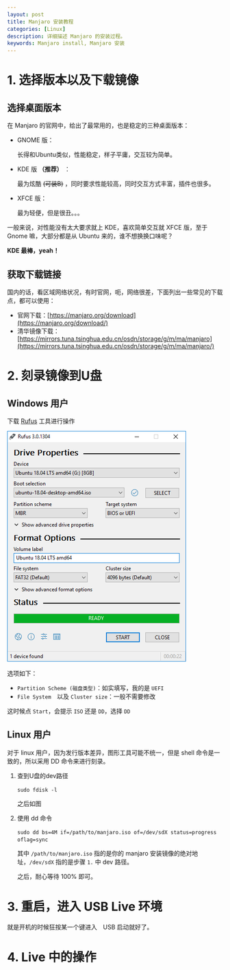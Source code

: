```yaml
---
layout: post
title: Manjaro 安装教程
categories: [Linux]
description: 详细描述 Manjaro 的安装过程。
keywords: Manjaro install, Manjaro 安装
---
```


# 1. 选择版本以及下载镜像

## 选择桌面版本

在 Manjaro 的官网中，给出了最常用的，也是稳定的三种桌面版本：
- GNOME 版：

    长得和Ubuntu类似，性能稳定，样子平庸，交互较为简单。

- KDE 版 **（推荐）** ：

    最为炫酷  ~~(可装B)~~ ，同时要求性能较高，同时交互方式丰富，插件也很多。

- XFCE 版：
  
    最为轻便，但是很丑。。。

一般来说，对性能没有太大要求就上 KDE，喜欢简单交互就 XFCE 版，至于 Gnome 嘛，大部分都是从 Ubuntu 来的，谁不想换换口味呢？

**KDE 最棒，yeah！**

## 获取下载链接

国内的话，看区域网络状况，有时官网，呃，网络很差，下面列出一些常见的下载点，都可以使用：

- 官网下载：[https://manjaro.org/download](https://manjaro.org/download/)
- 清华镜像下载：[https://mirrors.tuna.tsinghua.edu.cn/osdn/storage/g/m/ma/manjaro](https://mirrors.tuna.tsinghua.edu.cn/osdn/storage/g/m/ma/manjaro/)

# 2. 刻录镜像到U盘

## Windows 用户
    
下载 [Rufus](http://rufus.akeo.ie) 工具进行操作

![这就是Rufus](/images/blog/2020-02-23-manjaro-start/rufus_en.png)

选项如下：

- `Partition Scheme (磁盘类型)`：如实填写，我的是 `UEFI`
- `File System`　以及 `Cluster size`：一般不需要修改

这时候点 `Start`，会提示 `ISO` 还是 `DD`，选择 `DD`

## Linux 用户

对于 linux 用户，因为发行版本差异，图形工具可能不统一，但是 shell 命令是一致的，所以采用 DD 命令来进行刻录。

1. 查到U盘的dev路径

   `sudo fdisk -l`
   
   之后如图

1. 使用 dd 命令

    `sudo dd bs=4M if=/path/to/manjaro.iso of=/dev/sdX status=progress oflag=sync`

    其中 `/path/to/manjaro.iso` 指的是你的 manjaro 安装镜像的绝对地址，`/dev/sdX` 指的是步骤 `1.` 中 dev 路径。

    之后，耐心等待 100% 即可。


# 3. 重启，进入 USB Live 环境

就是开机的时候狂按某一个键进入　USB 启动就好了。

# 4. Live 中的操作

